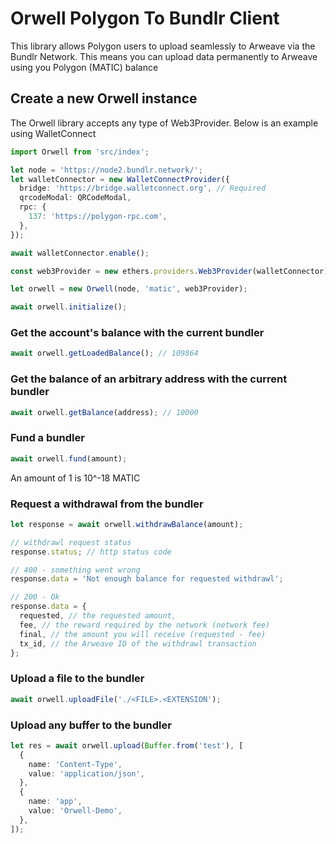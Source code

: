 # Orwell Polygon To Bundlr Client

This library allows Polygon users to upload seamlessly to Arweave via the Bundlr Network.
This means you can upload data permanently to Arweave using you Polygon (MATIC) balance

## Create a new Orwell instance

The Orwell library accepts any type of Web3Provider. Below is an example using WalletConnect

```ts
import Orwell from 'src/index';

let node = 'https://node2.bundlr.network/';
let walletConnector = new WalletConnectProvider({
  bridge: 'https://bridge.walletconnect.org', // Required
  qrcodeModal: QRCodeModal,
  rpc: {
    137: 'https://polygon-rpc.com',
  },
});

await walletConnector.enable();

const web3Provider = new ethers.providers.Web3Provider(walletConnector);

let orwell = new Orwell(node, 'matic', web3Provider);

await orwell.initialize();
```

### Get the account's balance with the current bundler

```ts
await orwell.getLoadedBalance(); // 109864
```

### Get the balance of an arbitrary address with the current bundler

```ts
await orwell.getBalance(address); // 10000
```

### Fund a bundler

```ts
await orwell.fund(amount);
```

An amount of 1 is 10^-18 MATIC

### Request a withdrawal from the bundler

```ts
let response = await orwell.withdrawBalance(amount);

// withdrawl request status
response.status; // http status code

// 400 - something went wrong
response.data = 'Not enough balance for requested withdrawl';

// 200 - Ok
response.data = {
  requested, // the requested amount,
  fee, // the reward required by the network (network fee)
  final, // the amount you will receive (requested - fee)
  tx_id, // the Arweave ID of the withdrawl transaction
};
```

### Upload a file to the bundler

```ts
await orwell.uploadFile('./<FILE>.<EXTENSION');
```

### Upload any buffer to the bundler

```ts
let res = await orwell.upload(Buffer.from('test'), [
  {
    name: 'Content-Type',
    value: 'application/json',
  },
  {
    name: 'app',
    value: 'Orwell-Demo',
  },
]);
```

